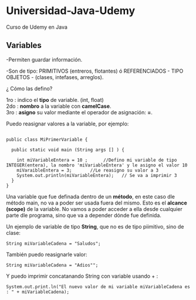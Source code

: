 # Universidad-Java-Udemy

Curso de Udemy en Java

## Variables

-Permiten guardar información. <br>

-Son de tipo: PRIMITIVOS (entreros, flotantes) ó REFERENCIADOS - TIPO OBJETOS - (clases, intefases, arreglos). <br>

¿ Cómo las defino? <br>

1ro : indico el **tipo** de variable. (int, float)<br>
2do : **nombro** a la variable con **camelCase**.<br>
3ro : **asigno** su valor mediante el operador de asignación: **=**.<br>

Puedo reasignar valores a la variable, por ejemplo: <br>

```

public class MiPrimerVariable {
  
  public static void main (String args [] ) {
    
    int miVariableEntera = 10 ;      //Defino mi variable de tipo INTEGER(entera), la nombro 'miVariableEntera' y le asigno el valor 10
    miVaraibleEntera = 3;       //Le reasigno su valor a 3
    System.out.println(miVariableEntera);   // Se va a imprimir 3
  }
}
```
Una variable que fue definada dentro de un **método**, en este caso dle método main, no va a poder ser usada fuera del mismo. Esto es el **alcance (scope)** de la variable. No vamos a poder acceder a ella desde cualquier parte dle programa, sino que va a depender dónde fue definida.<br>

Un ejemplo de variable de tipo **String**, que no es de tipo piimitivo, sino de clase: <br>
```
String miVariableCadena = "Saludos";
```
También puedo reasignarle valor: <br>
```
String miVariableCadena = "Adios"";
```
Y puedo imprimir concatanando String con variable usando + : <br>
```
System.out.print.ln("El nuevo valor de mi variable miVariableCadena es : " + miVariableCadena);
```

